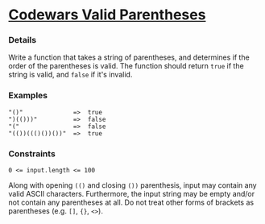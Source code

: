 # [Codewars Valid Parentheses](https://www.codewars.com/kata/52774a314c2333f0a7000688/python)

### Details
Write a function that takes a string of parentheses, and determines if the order of the parentheses is valid. The function should return `true` if the string is valid, and `false` if it's invalid.

### Examples
```
"()"              =>  true
")(()))"          =>  false
"("               =>  false
"(())((()())())"  =>  true
```

### Constraints
`0 <= input.length <= 100`

Along with opening `(()` and closing `())` parenthesis, input may contain any valid ASCII characters. Furthermore, the input string may be empty and/or not contain any parentheses at all. Do not treat other forms of brackets as parentheses (e.g. `[]`, `{}`, `<>`).